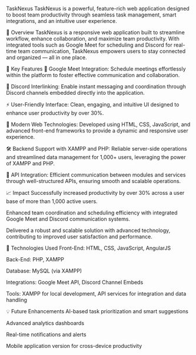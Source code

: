 TaskNexus
TaskNexus is a powerful, feature-rich web application designed to boost team productivity through seamless task management, smart integrations, and an intuitive user experience.

🚀 Overview
TaskNexus is a responsive web application built to streamline workflow, enhance collaboration, and maximize team productivity. With integrated tools such as Google Meet for scheduling and Discord for real-time team communication, TaskNexus empowers users to stay connected and organized — all in one place.

🔧 Key Features
📅 Google Meet Integration: Schedule meetings effortlessly within the platform to foster effective communication and collaboration.

💬 Discord Interlinking: Enable instant messaging and coordination through Discord channels embedded directly into the application.

⚡ User-Friendly Interface: Clean, engaging, and intuitive UI designed to enhance user productivity by over 30%.

🧩 Modern Web Technologies: Developed using HTML, CSS, JavaScript, and advanced front-end frameworks to provide a dynamic and responsive user experience.

🛠️ Backend Support with XAMPP and PHP: Reliable server-side operations and streamlined data management for 1,000+ users, leveraging the power of XAMPP and PHP.

🔗 API Integration: Efficient communication between modules and services through well-structured APIs, ensuring smooth and scalable operations.

📈 Impact
Successfully increased productivity by over 30% across a user base of more than 1,000 active users.

Enhanced team coordination and scheduling efficiency with integrated Google Meet and Discord communication systems.

Delivered a robust and scalable solution with advanced technology, contributing to improved user satisfaction and performance.

🧪 Technologies Used
Front-End: HTML, CSS, JavaScript, AngularJS

Back-End: PHP, XAMPP

Database: MySQL (via XAMPP)

Integrations: Google Meet API, Discord Channel Embeds

Tools: XAMPP for local development, API services for integration and data handling

💡 Future Enhancements
AI-based task prioritization and smart suggestions

Advanced analytics dashboards

Real-time notifications and alerts

Mobile application version for cross-device productivity


